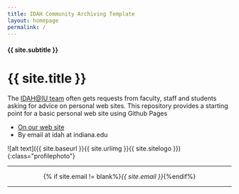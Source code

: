 ```yaml
---
title: IDAH Community Archiving Template
layout: homepage
permalink: /
---
```


<div class="darkbg">
<div class="grid-container">
<h4 class="center">{{ site.subtitle }}</h4>
<h1 class="center siteheader subheadline">{{ site.title }}</h1>
</div>
</div>

<div class="grid-container">
<div class="grid-x grid-padding-x align-middle">
<div class="cell medium-8 align-right small-order-2 medium-order-1 large-order-1 align-middle" markdown="1" >

The [IDAH@IU team](https://idah.indiana.edu) often gets requests from faculty, staff and students asking for advice on personal web sites. This repository provides a starting point for a basic personal web site using Github Pages

- [On our web site](https://idah.indiana.edu)
- By email at idah at indiana.edu
</div>
<div class="cell medium-4 align-left small-order-1 medium-order-2 large-order-2" markdown="1" >

![alt text]({{ site.baseurl }}{{ site.urlimg }}{{ site.sitelogo }}){:class="profilephoto"}

<div class="address">
  	<hr><p style="text-align:center">{% if site.email != blank%}<em>{{ site.email }}</em>{%endif%}</p><hr>
</div>

</div>
</div>
</div>
<!--
CARD FEATURES
<div class="alabaster">
	<div class="grid-container">
		<div class="grid-x grid-padding-x">
		  <div class="cell small-12 flex-container flex-dir-column large-flex-dir-row">
			<div class="callout primary flex-child-auto">Net.Create, a network analysis data-management and visualization tool, values the importance of interpretation, sourcing, and flexible taxonomy equally with network statistics; this emphasis balances humanities and network-analysis concerns for historians engaging in network analysis.</div>
			<div class="callout primary flex-child-auto">Minimal-computing platforms for History Harvests and community archiving emphasize the historiographic value of equitable citation and labor practices and support broad access to digital-history projects.</div>
			<div class="callout primary flex-child-shrink large-flex-child-auto">Auto on Large</div>
		  </div>
		</div>
	</div>
</div>
-->